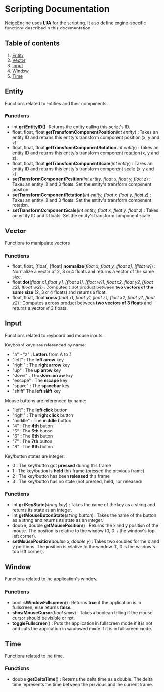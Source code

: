 # Scripting Documentation
NeigeEngine uses **LUA** for the scripting. It also define engine-specific functions described in this documentation.

## Table of contents
1. [Entity](#entity)
2. [Vector](#vector)
3. [Input](#input)
4. [Window](#window)
5. [Time](#time)

## Entity
Functions related to entities and their components.

### Functions
- int **getEntityID()** : Returns the entity calling this script's ID.
- float, float, float **getTransformComponentPosition**(*int entity*) : Takes an entity ID and returns this entity's transform component position (x, y and z).
- float, float, float **getTransformComponentRotation**(*int entity*) : Takes an entity ID and returns this entity's transform component rotation (x, y and z).
- float, float, float **getTransformComponentScale**(*int entity*) : Takes an entity ID and returns this entity's transform component scale (x, y and z).
- **setTransformComponentPosition**(*int entity, float x, float y, float z*) : Takes an entity ID and 3 floats. Set the entity's transform component position.
- **setTransformComponentRotation**(*int entity, float x, float y, float z*) : Takes an entity ID and 3 floats. Set the entity's transform component rotation.
- **setTransformComponentScale**(*int entity, float x, float y, float z*) : Takes an entity ID and 3 floats. Set the entity's transform component scale.

## Vector
Functions to manipulate vectors.

### Functions
- float, float, [float], [float] **normalize**(*float x, float y, [float z], [float w]*) : Normalize a vector of 2, 3 or 4 floats and returns a vector of the same size.
- float **dot**(*float x1, float y1, [float z1], [float w1], float x2, float y2, [float z2], [float w2]*) : Computes a dot product between **two vectors of the same size** (2, 3 or 4 floats) and returns a float.
- float, float, float **cross**(*float x1, float y1, float z1, float x2, float y2, float z2*) : Computes a cross product between **two vectors of 3 floats** and returns a vector of 3 floats.

## Input
Functions related to keyboard and mouse inputs.

Keyboard keys are referenced by name:
- "a" - "z" : **Letters** from A to Z
- "left" : The **left arrow** key
- "right" : The **right arrow** key
- "up" : The **up arrow** key
- "down" : The **down arrow** key
- "escape" : The **escape** key
- "space" : The **spacebar** key
- "shift" The **left shift** key

Mouse buttons are referenced by name:
- "left" : The **left click** button
- "right" : The **right click** button
- "middle" : The **middle** button
- "4" : The **4th** button
- "5" : The **5th** button
- "6" : The **6th** button
- "7" : The **7th** button
- "8" : The **8th** button

Key/button states are integer:
- 0 : The key/button got **pressed** during this frame
- 1 : The key/button is **held** this frame (pressed the previous frame)
- 2 : The key/button has been **released** this frame
- 3 : The key/button has no state (not pressed, held, nor released)

### Functions
- int **getKeyState**(*string key*) : Takes the name of the key as a string and returns its state as an integer.
- int **getMouseButtonState**(*string button*) : Takes the name of the button as a string and returns its state as an integer.
- double, double **getMousePosition**() : Returns the x and y position of the mouse. The position is relative to the window (0, 0 is the window's top left corner).
- **setMousePosition**(*double x, double y*) : Takes two doubles for the x and y positions. The position is relative to the window (0, 0 is the window's top left corner).

## Window
Functions related to the application's window.

### Functions
- bool **isWindowFullscreen**() : Returns **true** if the application is in fullscreen, else returns **false**.
- **showMouseCursor**(*bool show*) : Takes a boolean telling if the mouse cursor should be visible or not.
- **toggleFullscreen**() : Puts the application in fullscreen mode if it is not and puts the application in windowed mode if it is in fullscreen mode.

##  Time
Functions related to the time.

### Functions
- double **getDeltaTime**() : Returns the delta time as a double. The delta time represents the time between the previous and the current frame.
